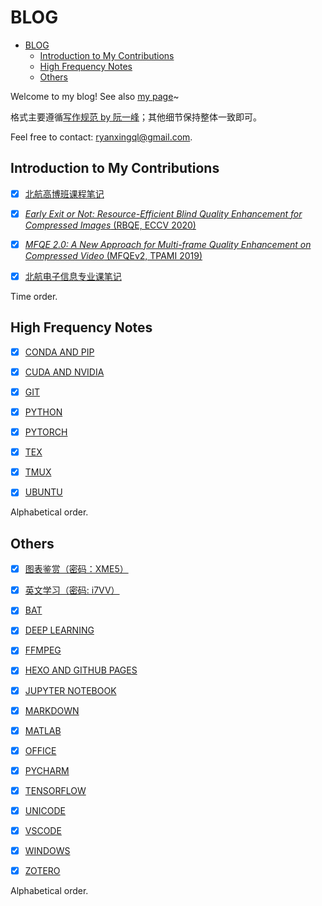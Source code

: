 # BLOG

- [BLOG](#blog)
  - [Introduction to My Contributions](#introduction-to-my-contributions)
  - [High Frequency Notes](#high-frequency-notes)
  - [Others](#others)

Welcome to my blog! See also [my page](https://ryanxingql.github.io/)~

格式主要遵循[写作规范 by 阮一峰](https://github.com/ruanyf/document-style-guide)；其他细节保持整体一致即可。

Feel free to contact: <ryanxingql@gmail.com>.

## Introduction to My Contributions

- [x] [北航高博班课程笔记](https://gist.github.com/RyanXingQL/773f40c5bee87118e2b476933a2fbb12)

- [x] [*Early Exit or Not: Resource-Efficient Blind Quality Enhancement for Compressed Images* (RBQE, ECCV 2020)](https://github.com/RyanXingQL/Blog/blob/main/posts/rbqe.md)

- [x] [*MFQE 2.0: A New Approach for Multi-frame Quality Enhancement on Compressed Video* (MFQEv2, TPAMI 2019)](https://github.com/RyanXingQL/Blog/blob/main/posts/mfqev2.md)

- [x] [北航电子信息专业课笔记](https://gist.github.com/RyanXingQL/31be08b97db38c7eb2f636ae2607f54b)

Time order.

## High Frequency Notes

- [x] [CONDA AND PIP](https://github.com/RyanXingQL/Blog/blob/main/posts/conda-and-pip.md)

- [x] [CUDA AND NVIDIA](https://github.com/RyanXingQL/Blog/blob/main/posts/cuda-and-nvidia.md)

- [x] [GIT](https://github.com/RyanXingQL/Blog/blob/main/posts/git.md)

- [x] [PYTHON](https://github.com/RyanXingQL/Blog/blob/main/posts/python.md)

- [x] [PYTORCH](https://github.com/RyanXingQL/Blog/blob/main/posts/pytorch.md)

- [x] [TEX](https://github.com/RyanXingQL/Blog/blob/main/posts/tex.md)

- [x] [TMUX](https://github.com/RyanXingQL/Blog/blob/main/posts/tmux.md)

- [x] [UBUNTU](https://github.com/RyanXingQL/Blog/blob/main/posts/ubuntu.md)

Alphabetical order.

## Others

- [x] [图表鉴赏（密码：XME5）](https://mq1zrs2eey.feishu.cn/docs/doccnxX9Fhi3VeLDvtC1uXkyC0f?from=from_copylink)

- [x] [英文学习（密码: i7VV）](https://mq1zrs2eey.feishu.cn/docs/doccnMQaNzEOpBZcf2o9F67M9Df)

- [x] [BAT](https://github.com/RyanXingQL/Blog/blob/main/posts/bat.md)

- [x] [DEEP LEARNING](https://github.com/RyanXingQL/Blog/blob/main/posts/deep-learning.md)

- [x] [FFMPEG](https://github.com/RyanXingQL/Blog/blob/main/posts/ffmpeg.md)

- [x] [HEXO AND GITHUB PAGES](https://github.com/RyanXingQL/Blog/blob/main/posts/hexo-and-github-pages.md)

- [x] [JUPYTER NOTEBOOK](https://github.com/RyanXingQL/Blog/blob/main/posts/jupyter-notebook.md)

- [x] [MARKDOWN](https://github.com/RyanXingQL/Blog/blob/main/posts/markdown.md)

- [x] [MATLAB](https://github.com/RyanXingQL/Blog/blob/main/posts/matlab.md)

- [x] [OFFICE](https://github.com/RyanXingQL/Blog/blob/main/posts/office.md)

- [x] [PYCHARM](https://github.com/RyanXingQL/Blog/blob/main/posts/pycharm.md)

- [x] [TENSORFLOW](https://github.com/RyanXingQL/Blog/blob/main/posts/tensorflow.md)

- [x] [UNICODE](https://github.com/RyanXingQL/Blog/blob/main/posts/unicode.md)

- [x] [VSCODE](https://github.com/RyanXingQL/Blog/blob/main/posts/vscode.md)

- [x] [WINDOWS](https://github.com/RyanXingQL/Blog/blob/main/posts/windows.md)

- [x] [ZOTERO](https://github.com/RyanXingQL/Blog/blob/main/posts/zotero.md)

Alphabetical order.

